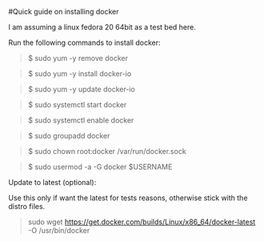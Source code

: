 #Quick guide on installing docker

I am assuming a linux fedora 20 64bit as a test bed here.

Run the following commands to install docker:

>$ sudo yum -y remove docker

>$ sudo yum -y install docker-io

>$ sudo yum -y update docker-io

>$ sudo systemctl start docker

>$ sudo systemctl enable docker

>$ sudo groupadd docker

>$ sudo chown root:docker /var/run/docker.sock

>$ sudo usermod -a -G docker $USERNAME

Update to latest (optional):

Use this only if want the latest for tests reasons, otherwise stick with the distro files.

>sudo wget https://get.docker.com/builds/Linux/x86_64/docker-latest -O /usr/bin/docker

